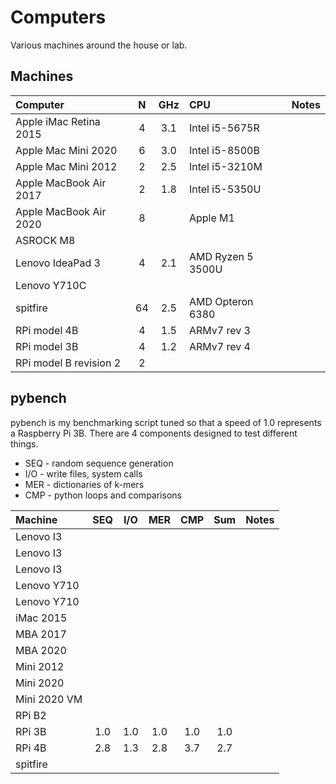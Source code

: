 Computers
=========

Various machines around the house or lab.

## Machines ##

| Computer               | N | GHz | CPU               | Notes
|:-----------------------|:-:|:---:|:------------------|:----------------------
| Apple iMac Retina 2015 | 4 | 3.1 | Intel i5-5675R    | 
| Apple Mac Mini 2020    | 6 | 3.0 | Intel i5-8500B    | 
| Apple Mac Mini 2012    | 2 | 2.5 | Intel i5-3210M    |
| Apple MacBook Air 2017 | 2 | 1.8 | Intel i5-5350U    |
| Apple MacBook Air 2020 | 8 |     | Apple M1          |
| ASROCK M8              |   |     |                   |
| Lenovo IdeaPad 3       | 4 | 2.1 | AMD Ryzen 5 3500U |
| Lenovo Y710C           |   |     |                   |
| spitfire               | 64| 2.5 | AMD Opteron 6380  |
| RPi model 4B           | 4 | 1.5 | ARMv7 rev 3       |
| RPi model 3B           | 4 | 1.2 | ARMv7 rev 4       |
| RPi model B revision 2 | 2 | 



## pybench ##

pybench is my benchmarking script tuned so that a speed of 1.0 represents
a Raspberry Pi 3B. There are 4 components designed to test different things.

+ SEQ - random sequence generation
+ I/O - write files, system calls
+ MER - dictionaries of k-mers
+ CMP - python loops and comparisons

| Machine      | SEQ | I/O | MER | CMP | Sum | Notes
|:-------------|:---:|:---:|:---:|:---:|:---:|:------------
| Lenovo I3    |
| Lenovo I3    |
| Lenovo I3    |
| Lenovo Y710  |
| Lenovo Y710  |
| iMac 2015    |
| MBA 2017     |
| MBA 2020     |
| Mini 2012    |
| Mini 2020    |
| Mini 2020 VM |
| RPi B2       |
| RPi 3B       |  1.0 | 1.0 | 1.0 | 1.0 | 1.0 |
| RPi 4B       |  2.8 | 1.3 | 2.8 | 3.7 | 2.7 |
| spitfire     |


